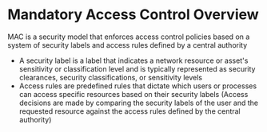 # Mandatory Access Control Overview

MAC is a security model that enforces access control policies based on a system of security labels and access rules defined by a central authority

* A security label is a label that indicates a network resource or asset's sensitivity or classification level and is typically represented as security clearances, security classifications, or sensitivity levels
* Access rules are predefined rules that dictate which users or processes can access specific resources based on their security labels (Access decisions are made by comparing the security labels of the user and the requested resource against the access rules defined by the central authority)
